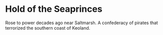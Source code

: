# Hold of the Seaprinces

Rose to power decades ago near Saltmarsh. A confederacy of pirates that terrorized the southern coast of Keoland.